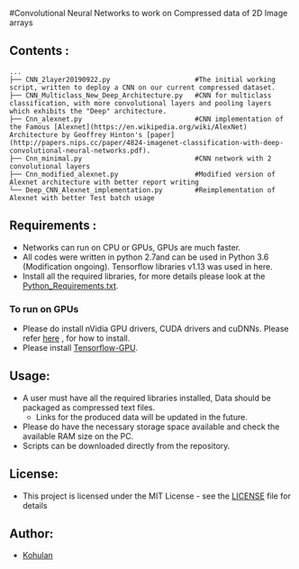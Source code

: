 #Convolutional Neural Networks to work on Compressed data of 2D Image arrays

## Contents :
```
...
├── CNN_2layer20190922.py                     #The initial working script, written to deploy a CNN on our current compressed dataset.
├── CNN_Multiclass_New_Deep_Architecture.py   #CNN for multiclass classification, with more convolutional layers and pooling layers which exhibits the "Deep" architecture.
├── Cnn_alexnet.py                            #CNN implementation of the Famous [Alexnet](https://en.wikipedia.org/wiki/AlexNet) Architecture by Geoffrey Hinton's [paper](http://papers.nips.cc/paper/4824-imagenet-classification-with-deep-convolutional-neural-networks.pdf).
├── Cnn_minimal.py                            #CNN network with 2 convolutional layers
├── Cnn_modified_alexnet.py                   #Modified version of Alexnet architecture with better report writing
└── Deep_CNN_Alexnet_implementation.py        #Reimplementation of Alexnet with better Test batch usage
```

## Requirements :
- Networks can run on CPU or GPUs, GPUs are much faster.
- All codes were written in python 2.7and can be used in Python 3.6 (Modification ongoing). Tensorflow libraries v1.13 was used in here.
- Install all the required libraries, for more details please look at the [Python_Requirements.txt](https://github.com/Kohulan/Decimer-Python/blob/master/Python_Requirements.txt).

### To run on GPUs
  - Please do install nVidia GPU drivers, CUDA drivers and cuDNNs. Please refer [here](https://github.com/Kohulan/CUDA-10-with-Tensoflow2.0-Installation-Guide) , for how to install.
  - Please install [Tensorflow-GPU](https://www.tensorflow.org/install/gpu).

## Usage:
- A user must have all the required libraries installed, Data should be packaged as compressed text files.
    - Links for the produced data will be updated in the future.
- Please do have the necessary storage space available and check the available RAM size on the PC.
- Scripts can be downloaded directly from the repository.

## License:
- This project is licensed under the MIT License - see the [LICENSE](https://github.com/Kohulan/Decimer-Python/blob/master/LICENSE) file for details

## Author:
- [Kohulan](github.com/Kohulan)
